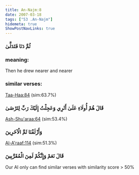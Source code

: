 ```yaml
---
title: An-Najm:8
date: 2007-03-18
tags: ["53 .An-Najm"]
hidemeta: true 
ShowPostNavLinks: true 
---
```

### ثُمَّ دَنَا فَتَدَلَّىٰ
### meaning: 
Then he drew nearer and nearer
### similar verses: 

[Taa-Haa:84](/20/84) (sim:63.7%)

### قَالَ هُمْ أُولَاءِ عَلَىٰ أَثَرِي وَعَجِلْتُ إِلَيْكَ رَبِّ لِتَرْضَىٰ

[Ash-Shu'araa:64](/26/64) (sim:53.4%)

### وَأَزْلَفْنَا ثَمَّ الْآخَرِينَ

[Al-A'raaf:114](/7/114) (sim:51.3%)

### قَالَ نَعَمْ وَإِنَّكُمْ لَمِنَ الْمُقَرَّبِينَ

Our AI only can find similar verses with similarity score > 50% 

